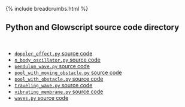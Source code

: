 {% include breadcrumbs.html %}

## Python and Glowscript source code directory
<div class="header_line"><br/></div>

- [`doppler_effect.py` source code](doppler_effect.py)
- [`n_body_oscillator.py` source code](n_body_oscillator.py)
- [`pendulum_wave.py` source code](pendulum_wave.py)
- [`pool_with_moving_obstacle.py` source code](pool_with_moving_obstacle.py)
- [`pool_with_obstacle.py` source code](pool_with_obstacle.py)
- [`traveling_wave.py` source code](traveling_wave.py)
- [`vibrating_membrane.py` source code](vibrating_membrane.py)
- [`waves.py` source code](waves.py)


